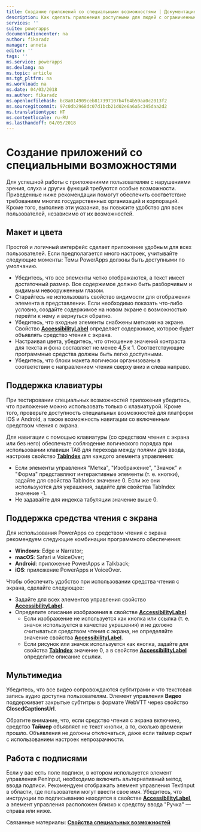 ```yaml
---
title: Создание приложений со специальными возможностями | Документация Майкрософт
description: Как сделать приложения доступными для людей с ограниченными возможностями
services: ''
suite: powerapps
documentationcenter: na
author: fikaradz
manager: anneta
editor: ''
tags: ''
ms.service: powerapps
ms.devlang: na
ms.topic: article
ms.tgt_pltfrm: na
ms.workload: na
ms.date: 04/03/2018
ms.author: fikaradz
ms.openlocfilehash: bc8a014909ceb817397107b4f64b59aa0c2013f2
ms.sourcegitcommit: 97c0db2968dc07d1bcb21d02e6a6a5c345daa2d2
ms.translationtype: HT
ms.contentlocale: ru-RU
ms.lasthandoff: 04/05/2018
---
```

# <a name="create-accessible-apps"></a>Создание приложений со специальными возможностями
Для успешной работы с приложениями пользователям с нарушениями зрения, слуха и других функций требуются особые возможности.  Приведенные ниже рекомендации помогут обеспечить соответствие требованиям многих государственных организаций и корпораций. Кроме того, выполнив эти указания, вы повысите удобство для всех пользователей, независимо от их возможностей.

## <a name="layout-and-color"></a>Макет и цвета
Простой и логичный интерфейс сделает приложение удобным для всех пользователей.  Если предполагается много настроек, учитывайте следующие моменты:  Темы PowerApps должны быть доступными по умолчанию.
- Убедитесь, что все элементы четко отображаются, а текст имеет достаточный размер.  Все содержимое должно быть разборчивым и видимым невооруженным глазом.
- Старайтесь не использовать свойство видимости для отображения элемента в представлении.  Если необходимо показать что-либо условно, создайте содержимое на новом экране с возможностью перейти к нему и вернуться обратно.
- Убедитесь, что входные элементы снабжены метками на экране. Свойство **[AccessibilityLabel](controls/properties-accessibility.md)** определяет содержимое, которое будет объявлять средство чтения с экрана.
- Настраивая цвета, убедитесь, что отношение значений контраста для текста и фона составляет не менее 4,5 к 1.  Соответствующие программные средства должны быть легко доступными.
- Убедитесь, что блоки макета логически организованы в соответствии с направлением чтения сверху вниз и слева направо.


## <a name="keyboard-support"></a>Поддержка клавиатуры
При тестировании специальных возможностей приложения убедитесь, что приложение можно использовать только с клавиатурой. Кроме того, проверьте доступность специальных возможностей для платформ iOS и Android, а также возможность навигации со включенным средством чтения с экрана.

Для навигации с помощью клавиатуры (со средством чтения с экрана или без него) обеспечьте соблюдение логического порядка при использовании клавиши TAB для перехода между полями для ввода, настроив свойство **[TabIndex](controls/properties-accessibility.md)** для каждого элемента управления:
- Если элементы управления "Метка", "Изображение", "Значок" и "Форма" представляют интерактивные элементы (т. е. кнопки), задайте для свойства TabIndex значение 0. Если же они используются для украшения, задайте для свойства TabIndex значение -1.
- Не задавайте для индекса табуляции значение выше 0.

## <a name="screen-reader-support"></a>Поддержка средства чтения с экрана
Для использования PowerApps со средством чтения с экрана рекомендуем следующие комбинации программного обеспечения:

- **Windows**: Edge и Narrator;
- **macOS**: Safari и VoiceOver;
- **Android**: приложение PowerApps и Talkback;
- **iOS**: приложение PowerApps и VoiceOver.

Чтобы обеспечить удобство при использовании средства чтения с экрана, сделайте следующее:

- Задайте для всех элементов управления свойство **[AccessibilityLabel](controls/properties-accessibility.md)**.
- Определите описание изображения в свойстве **[AccessibilityLabel](controls/properties-accessibility.md)**.
  - Если изображение не используется как кнопка или ссылка (т. е. значок используется в качестве украшения) и не должно считываться средством чтения с экрана, не определяйте значение свойства **[AccessibilityLabel](controls/properties-accessibility.md)**.
  - Если рисунок или значок используется как кнопка, задайте для свойства **[TabIndex](controls/properties-accessibility.md)** значение 0, а в свойстве **[AccessibilityLabel](controls/properties-accessibility.md)** определите описание ссылки.


## <a name="multimedia"></a>Мультимедиа
Убедитесь, что все видео сопровождаются субтитрами и что текстовая запись аудио доступна пользователям.  Элемент управления **Видео** поддерживает закрытые субтитры в формате WebVTT через свойство **ClosedCaptionsUrl**.

Обратите внимание, что, если средство чтения с экрана включено, средство **Таймер** объявляет не текст кнопки, а то, сколько времени прошло.  Объявления не должны отключаться, даже если таймер скрыт с использованием настроек непрозрачности.

## <a name="working-with-signatures"></a>Работа с подписями
Если у вас есть поле подписи, в котором используется элемент управления PenInput, необходимо включить альтернативный метод ввода подписи.  Рекомендуем отображать элемент управления TextInput в области, где пользователи могут ввести свое имя.  Убедитесь, что инструкции по подписыванию находятся в свойстве **[AccessibilityLabel](controls/properties-accessibility.md)**, а элемент управления расположен близко к средству ввода "Ручка" — справа или ниже.



Связанные материалы: **[Свойства специальных возможностей](controls/properties-accessibility.md)**
